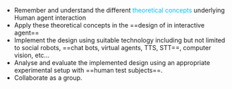 - Remember and understand the different <font color=00BFFF>theoretical concepts</font> underlying Human agent interaction
- Apply these theoretical concepts in the ==design of in interactive agent==
- Implement the design using suitable technology including but not limited to social robots, ==chat bots, virtual agents, TTS, STT==, computer vision, etc...
- Analyse and evaluate the implemented design using an appropriate experimental setup with ==human test subjects==.
- Collaborate as a group.